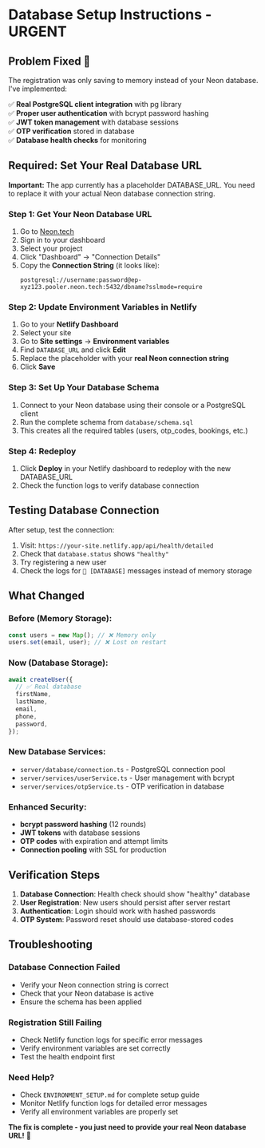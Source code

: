 # Database Setup Instructions - URGENT

## Problem Fixed 🔧

The registration was only saving to memory instead of your Neon database. I've implemented:

✅ **Real PostgreSQL client integration** with pg library  
✅ **Proper user authentication** with bcrypt password hashing  
✅ **JWT token management** with database sessions  
✅ **OTP verification** stored in database  
✅ **Database health checks** for monitoring

## Required: Set Your Real Database URL

**Important:** The app currently has a placeholder DATABASE_URL. You need to replace it with your actual Neon database connection string.

### Step 1: Get Your Neon Database URL

1. Go to [Neon.tech](https://neon.tech)
2. Sign in to your dashboard
3. Select your project
4. Click "Dashboard" → "Connection Details"
5. Copy the **Connection String** (it looks like):
   ```
   postgresql://username:password@ep-xyz123.pooler.neon.tech:5432/dbname?sslmode=require
   ```

### Step 2: Update Environment Variables in Netlify

1. Go to your **Netlify Dashboard**
2. Select your site
3. Go to **Site settings** → **Environment variables**
4. Find `DATABASE_URL` and click **Edit**
5. Replace the placeholder with your **real Neon connection string**
6. Click **Save**

### Step 3: Set Up Your Database Schema

1. Connect to your Neon database using their console or a PostgreSQL client
2. Run the complete schema from `database/schema.sql`
3. This creates all the required tables (users, otp_codes, bookings, etc.)

### Step 4: Redeploy

1. Click **Deploy** in your Netlify dashboard to redeploy with the new DATABASE_URL
2. Check the function logs to verify database connection

## Testing Database Connection

After setup, test the connection:

1. Visit: `https://your-site.netlify.app/api/health/detailed`
2. Check that `database.status` shows `"healthy"`
3. Try registering a new user
4. Check the logs for `🔵 [DATABASE]` messages instead of memory storage

## What Changed

### Before (Memory Storage):

```javascript
const users = new Map(); // ❌ Memory only
users.set(email, user); // ❌ Lost on restart
```

### Now (Database Storage):

```javascript
await createUser({
  // ✅ Real database
  firstName,
  lastName,
  email,
  phone,
  password,
});
```

### New Database Services:

- `server/database/connection.ts` - PostgreSQL connection pool
- `server/services/userService.ts` - User management with bcrypt
- `server/services/otpService.ts` - OTP verification in database

### Enhanced Security:

- **bcrypt password hashing** (12 rounds)
- **JWT tokens** with database sessions
- **OTP codes** with expiration and attempt limits
- **Connection pooling** with SSL for production

## Verification Steps

1. **Database Connection**: Health check should show "healthy" database
2. **User Registration**: New users should persist after server restart
3. **Authentication**: Login should work with hashed passwords
4. **OTP System**: Password reset should use database-stored codes

## Troubleshooting

### Database Connection Failed

- Verify your Neon connection string is correct
- Check that your Neon database is active
- Ensure the schema has been applied

### Registration Still Failing

- Check Netlify function logs for specific error messages
- Verify environment variables are set correctly
- Test the health endpoint first

### Need Help?

- Check `ENVIRONMENT_SETUP.md` for complete setup guide
- Monitor Netlify function logs for detailed error messages
- Verify all environment variables are properly set

**The fix is complete - you just need to provide your real Neon database URL!** 🚀
